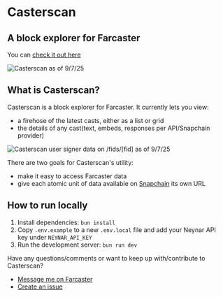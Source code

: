 # Casterscan

## A block explorer for Farcaster
You can [check it out here](https://casterscan.com)

![Casterscan as of 9/7/25](https://i.imgur.com/ryRhP0P.png)

## What is Casterscan?

Casterscan is a block explorer for Farcaster. It currently lets you view:
- a firehose of the latest casts, either as a list or grid
- the details of any cast(text, embeds, responses per API/Snapchain provider)

![Casterscan user signer data on /fids/[fid] as of 9/7/25](https://i.imgur.com/6zFB2dK.png)

There are two goals for Casterscan's utility:
- make it easy to access Farcaster data
- give each atomic unit of data available on [Snapchain](https://snapchain.farcaster.xyz) its own URL


## How to run locally
1. Install dependencies: `bun install`
2. Copy `.env.example` to a new `.env.local` file and add your Neynar API key under `NEYNAR_API_KEY`
3. Run the development server: `bun run dev`

Have any questions/comments or want to keep up with/contribute to Casterscan? 
- [Message me on Farcaster](https://farcaster.xyz/dylsteck.eth)
- [Create an issue](https://github.com/dylsteck/casterscan/issues/new)
